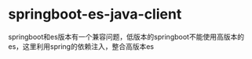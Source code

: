 # springboot-es-java-client
springboot和es版本有一个兼容问题，低版本的springboot不能使用高版本的es，这里利用spring的依赖注入，整合高版本es
